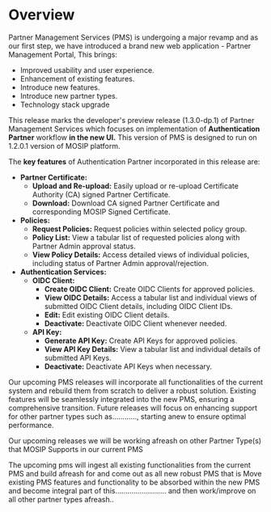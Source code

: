 # Overview

Partner Management Services (PMS) is undergoing a major revamp and as our first step, we have introduced a brand new web application - Partner Management Portal, This brings:

* Improved usability and user experience.
* Enhancement of existing features.
* Introduce new features.
* Introduce new partner types.
* Technology stack upgrade

This release marks the developer's preview release (1.3.0-dp.1) of Partner Management Services which focuses on implementation of **Authentication Partner** workflow **in the new UI.** This version of PMS is designed to run on 1.2.0.1 version of MOSIP platform.

The **key features** of Authentication Partner incorporated in this release are:

* **Partner Certificate:**
  * **Upload and Re-upload:** Easily upload or re-upload Certificate Authority (CA) signed Partner Certificate.
  * **Download:** Download CA signed Partner Certificate and corresponding MOSIP Signed Certificate.
* **Policies:**
  * **Request Policies:** Request policies within selected policy group.
  * **Policy List:** View a tabular list of requested policies along with Partner Admin approval status.
  * **View Policy Details:** Access detailed views of individual policies, including status of Partner Admin approval/rejection.
* **Authentication Services:**
  * **OIDC Client:**
    * **Create OIDC Client:** Create OIDC Clients for approved policies.
    * **View OIDC Details:** Access a tabular list and individual views of submitted OIDC Client details, including OIDC Client IDs.
    * **Edit:** Edit existing OIDC Client details.
    * **Deactivate:** Deactivate OIDC Client whenever needed.
  * **API Key:**
    * **Generate API Key:** Create API Keys for approved policies.
    * **View API Key Details:** View a tabular list and individual details of submitted API Keys.
    * **Deactivate:** Deactivate API Keys when necessary.



Our upcoming PMS releases will incorporate all functionalities of the current system and rebuild them from scratch to deliver a robust solution. Existing features will be seamlessly integrated into the new PMS, ensuring a comprehensive transition. Future releases will focus on enhancing support for other partner types such as............, starting anew to ensure optimal performance.

Our upcoming releases we will be working afreash on other Partner Type(s)  that MOSIP Supports in our current PMS

The upcoming pms will ingest all existing functionalities from the current PMS and build afreash for and come out as all new robust PMS that is Move existing PMS features and functionality to be absorbed within  the new PMS  and become integral  part of this......................... and then work/improve on all other partner types afreash..







